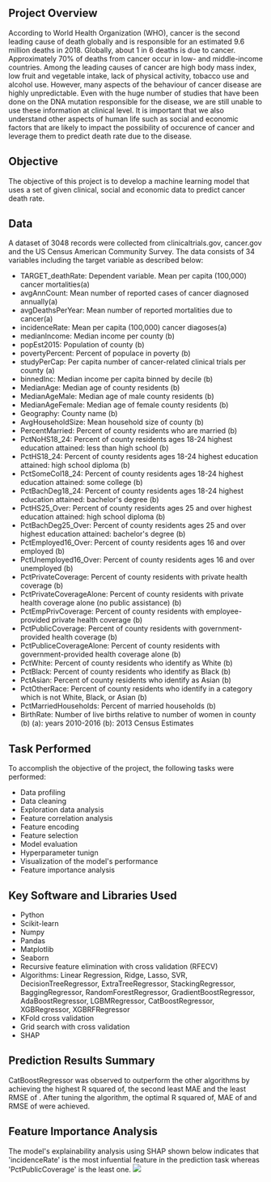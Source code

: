 ## Project Overview
According to World Health Organization (WHO), cancer is the second leading cause of death globally and is responsible for an estimated 9.6 million deaths in 2018. Globally, about 1 in 6 deaths is due to cancer. Approximately 70% of deaths from cancer occur in low- and middle-income countries. Among the leading causes of cancer are high body mass index, low fruit and vegetable intake, lack of physical activity, tobacco use and alcohol use. However, many aspects of the behaviour of cancer disease are highly unpredictable. Even with the huge number of studies that have been done on the DNA mutation responsible for the disease, we are still unable to use these information at clinical level. It is important that we also understand other aspects of human life such as social and economic factors that are likely to impact the possibility of occurence of cancer and leverage them to predict death rate due to the disease. 

## Objective
The objective of this project is to develop a machine learning model that uses a set of given clinical, social and economic data to predict cancer death rate.

## Data
A dataset of 3048 records were collected from clinicaltrials.gov, cancer.gov and the US Census American Community Survey. The data consists of 34 variables including the target variable as described below:
- TARGET_deathRate: Dependent variable. Mean per capita (100,000) cancer mortalities(a)
- avgAnnCount: Mean number of reported cases of cancer diagnosed annually(a)
- avgDeathsPerYear: Mean number of reported mortalities due to cancer(a)
- incidenceRate: Mean per capita (100,000) cancer diagoses(a)
- medianIncome: Median income per county (b)
- popEst2015: Population of county (b)
- povertyPercent: Percent of populace in poverty (b)
- studyPerCap: Per capita number of cancer-related clinical trials per county (a)
- binnedInc: Median income per capita binned by decile (b)
- MedianAge: Median age of county residents (b)
- MedianAgeMale: Median age of male county residents (b)
- MedianAgeFemale: Median age of female county residents (b)
- Geography: County name (b)
- AvgHouseholdSize: Mean household size of county (b)
- PercentMarried: Percent of county residents who are married (b)
- PctNoHS18_24: Percent of county residents ages 18-24 highest education attained: less than high school (b)
- PctHS18_24: Percent of county residents ages 18-24 highest education attained: high school diploma (b)
- PctSomeCol18_24: Percent of county residents ages 18-24 highest education attained: some college (b)
- PctBachDeg18_24: Percent of county residents ages 18-24 highest education attained: bachelor's degree (b)
- PctHS25_Over: Percent of county residents ages 25 and over highest education attained: high school diploma (b)
- PctBachDeg25_Over: Percent of county residents ages 25 and over highest education attained: bachelor's degree (b)
- PctEmployed16_Over: Percent of county residents ages 16 and over employed (b)
- PctUnemployed16_Over: Percent of county residents ages 16 and over unemployed (b)
- PctPrivateCoverage: Percent of county residents with private health coverage (b)
- PctPrivateCoverageAlone: Percent of county residents with private health coverage alone (no public assistance) (b)
- PctEmpPrivCoverage: Percent of county residents with employee-provided private health coverage (b)
- PctPublicCoverage: Percent of county residents with government-provided health coverage (b)
- PctPubliceCoverageAlone: Percent of county residents with government-provided health coverage alone (b)
- PctWhite: Percent of county residents who identify as White (b)
- PctBlack: Percent of county residents who identify as Black (b)
- PctAsian: Percent of county residents who identify as Asian (b)
- PctOtherRace: Percent of county residents who identify in a category which is not White, Black, or Asian (b)
- PctMarriedHouseholds: Percent of married households (b)
- BirthRate: Number of live births relative to number of women in county (b)
     (a): years 2010-2016
     (b): 2013 Census Estimates
     
## Task Performed
To accomplish the objective of the project, the following tasks were performed:
- Data profiling
- Data cleaning
- Exploration data analysis
- Feature correlation analysis
- Feature encoding
- Feature selection
- Model evaluation
- Hyperparameter tunign
- Visualization of the model's performance
- Feature importance analysis

## Key Software and Libraries Used
* Python
* Scikit-learn
* Numpy
* Pandas
* Matplotlib
* Seaborn
* Recursive feature elimination with cross validation (RFECV)
* Algorithms: Linear Regression, Ridge, Lasso, SVR, DecisionTreeRegressor, ExtraTreeRegressor, StackingRegressor, BaggingRegressor, RandomForestRegressor, GradientBoostRegressor, AdaBoostRegressor, LGBMRegressor, CatBoostRegressor, XGBRegressor, XGBRFRegressor
* KFold cross validation
* Grid search with cross validation
* SHAP

## Prediction Results Summary
CatBoostRegressor was observed to outperform the other algorithms by achieving the highest R squared of, the second least MAE and the least RMSE of . After tuning the algorithm, the optimal R squared of, MAE of and RMSE of were achieved.

## Feature Importance Analysis
The model's explainability analysis using SHAP shown below indicates that 'incidenceRate' is the most infuential feature in the prediction task whereas 'PctPublicCoverage' is the least one.
![](Proj_images/SHAP%20Analysis.png)
